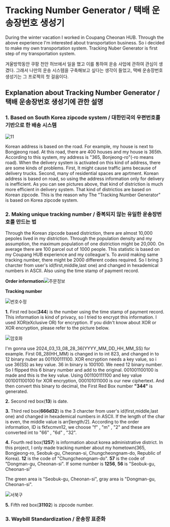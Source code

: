 # Tracking Number Generator / 택배 운송장번호 생성기


During the winter vacation I worked in Coupang Cheonan HUB. Through the above experience I'm interested about transportation business. So i decided to make my own transportation system. Tracking Nuber Generator is first step of my transportation system.

겨울방학동안 쿠팡 천안 허브에서 일을 했고 이를 통하여 운송 사업에 관하여 관심이 생겼다. 그래서 나만의 운송 시스템을 구축해보고 싶다는 생각이 들었고, 택배 운송장번호 생성기는 그 프로젝의 첫 걸음이다.

## Explanation about Tracking Number Generator / 택배 운송장번호 생성기에 관한 설명

### 1. Based on South Korea zipcode system / 대한민국의 우편번호를 기반으로 한 배송 시스템


![11](https://github.com/Dongwon-tuna/Tracking-number-generator/assets/61178312/fcbf697b-8e42-4629-9bca-58eed7752c47)


Korean address is based on the road. For example, my house is next to Bongjeong road. At this road, there are 400 houses and my house is 365th. According to this system, my address is "365, Bonjeong-ro"(-ro means road). When the delivery system is activated on this kind of address, there are some kinds of problems. First, It might cause traffic jams because of delivery trucks. Second, many of residential spaces are aprtment. Korean address is based on road, so using the address information only for delivery is inefficient. As you can see pictures above, that kind of distriction is much more efficient in delivery system. That kind of districtios are based on Korean zipcode. This is the reason why The "Tracking Number Generator" is based on Korea zipcode system.


### 2. Making unique tracking number / 중복되지 않는 유일한 운송장번호를 만드는 법 
Through the Korean zipcode based distriction, there are almost 10,000 pepoles lived in my distriction. Through the population density and my assumption, the maximum population of one distriction might be 20,000. On average there are 100 parcel out of 1000 people. This statistic is based on my Coupang HUB experience and my colleague's. To avoid making same tracking number, there might be 2000 different codes required. So I bring 3 charcter from user's id(first,middle,last one) and changed in hexademical numbers in ASCII. Also using the time stamp of payment record.

**Order information**![주문정보](https://github.com/Dongwon-tuna/Tracking-number-generator/assets/61178312/aa7ed693-42aa-480c-b822-62b689420468)

**Tracking number**

![번호수정](https://github.com/Dongwon-tuna/Tracking-number-generator/assets/61178312/e9b7901d-9aa7-4bd4-9503-459d0b03e6e9)

**1.** First red box(**344**) is the number using the time stamp of payment record. This information is kind of privacy, so I tried to encrypt this information. I used XOR(eXclusive OR) for encryption. If you didn't know about XOR or XOR encryption, please refer to the picture below.

![암호화](https://github.com/Dongwon-tuna/Tracking-number-generator/assets/61178312/65275d37-936d-4611-a7bd-741bc5b2a7c3)

I'm gonna use 2024_03_13_08_28_36(YYYY_MM_DD_HH_MM_SS) for example. First 08_28(HH_MM) is changed in to int 823, and changed in to 12 binary nuber as 001100111100. XOR encryption needs a key value, so i use 36(SS) as key value. 36 in binary is 100100. We need 12 binary number. So I flipped this 6 binary number and add to the original. 001001100100 is made and this is the key value. Using 001100111100 and key value 001001100100 for XOR encryption, 000101011000 is our new ciphertext. And then convert this binary to decimal, the First Red Box number **"344"** is generated.

**2.** Second red box(**13**) is date.

**3.** Third red box(**666d32**) is the 3 charcter from user's id(first,middle,last one) and changed in hexademical numbers in ASCII. If the length of the char is even, the middle value is 
arr[length/2]. According to the order information, ID is fkfxcmvn12, we choose "f" , "m" , "2" and these are converted int to "66" , "6d" , "32". 

**4.** Fourth red box(**1257**) is information about korea administrative district. In this project, I only made tracking number about my hometown(365, Bongjeong-ro, Seobuk-gu, Cheonan-si, Chungcheongnam-do, Republic of Korea). **12** is the code of "Chungcheongnam-do". **57** is the code of "Dongman-gu, Cheonan-si". If some number is **1256**, **56** is "Seobuk-gu, Cheonan-si"

The green area is "Seobuk-gu, Cheonan-si", gray area is "Dongman-gu, Cheonan-si". 

![서북구](https://github.com/Dongwon-tuna/Tracking-number-generator/assets/61178312/ae6d42ca-9d1f-4ae2-9ac3-f3436b42efda)

**5.** Fifth red box(**31102**) is zipcode number.


### 3. Waybill Standardization / 운송장 표준화

